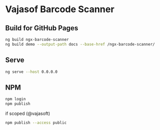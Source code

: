 # Vajasof Barcode Scanner

## Build for GitHub Pages
```sh
ng build ngx-barcode-scanner
ng build demo --output-path docs --base-href /ngx-barcode-scanner/
```

## Serve
```sh
ng serve --host 0.0.0.0
```

## NPM
```sh
npm login
npm publish
```

if scoped (@vajasoft)
```sh
npm publish --access public
```
